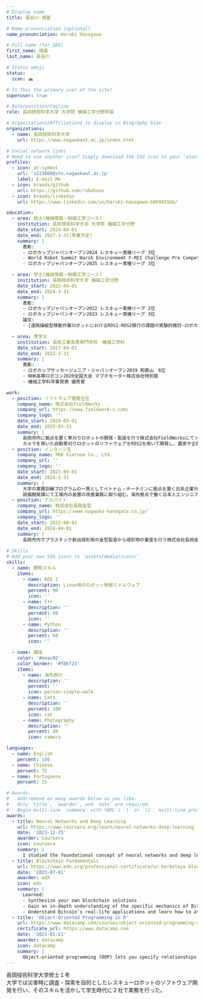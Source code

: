 ```yaml
---
# Display name
title: 長谷川 晴基

# Name pronunciation (optional)
name_pronunciation: Haruki Hasegawa

# Full name (for SEO)
first_name: 晴基
last_name: 長谷川

# Status emoji
status:
  icon: 🏔️

# Is this the primary user of the site?
superuser: true

# Role/position/tagline
role: 長岡技術科学大学 大学院 機械工学分野所属

# Organizations/Affiliations to display in Biography blox
organizations:
  - name: 長岡技術科学大学
    url: https://www.nagaokaut.ac.jp/index.html

# Social network links
# Need to use another icon? Simply download the SVG icon to your `assets/media/icons/` folder.
profiles:
  - icon: at-symbol
    url: 's223060@stn.nagaokaut.ac.jp'
    label: E-mail Me
  - icon: brands/github
    url: https://github.com/robohase
  - icon: brands/linkedin
    url: https://www.linkedin.com/in/haruki-hasegawa-b8694516b/

education:
  - area: 修士(機械情報・制御工学コース)
    institution: 長岡技術科学大学 大学院 機械工学分野
    date_start: 2024-04-01
    date_end: 2027-3-31(卒業予定)
    summary: |      
      表彰:
      - ロボカップジャパンオープン2024 レスキュー実機リーグ 3位
      - World Robot Summit Harsh Environmemt F-REI Challenge Pre Competition 3位
      - ロボカップジャパンオープン2025 レスキュー実機リーグ 3位

  - area: 学士(機械情報・制御工学コース)
    institution: 長岡技術科学大学 機械工学分野
    date_start: 2022-04-01
    date_end: 2024-3-31
    summary: |      
      表彰:
      - ロボカップジャパンオープン2022 レスキュー実機リーグ 2位
      - ロボカップジャパンオープン2023 レスキュー実機リーグ 3位
      論文:
      - [遠隔操縦型移動作業ロボットにおけるROS1-ROS2移行の課題の実験的検討-ロボカップタスクを利用した性能評価](https://jglobal.jst.go.jp/detail?JGLOBAL_ID=202402278524171979)

  - area: 準学士
    institution: 長岡工業高等専門学校　機械工学科
    date_start: 2017-04-01
    date_end: 2022-3-31
    summary: |      
      表彰:
      - ロボカップサッカージュニア・ジャパンオープン2019 和歌山　6位
      - NHK高専ロボコン2020全国大会 マブチモーター株式会社特別賞
      - 機械工学科卒業発表 優秀賞

work:
  - position: ソフトウェア開発主任
    company_name: 株式会社FieldWorks
    company_url: https://www.fieldwork-s.com/
    company_logo: ''
    date_start: 2024-03-01
    date_end: 2025-03-31
    summary: |
      長岡市内に拠点を置く草刈りロボットの開発・製造を行う株式会社FieldWorksにてソフトウェア開発主任として従事する。
      カメラを用いた自動草刈りロボットのソフトウェアをROS2を用いて開発し、農家や企業への納入実績を作った。
  - position: インターン生
    company_name: YKK Vietnam Co., Ltd.
    company_url: ''
    company_logo: ''
    date_start: 2023-09-01
    date_end: 2024-1-31
    summary: |
      大学の実務訓練プログラムの一貫としてベトナム・ホーチミンに拠点を置く日系企業YKK社のベトナムの開発・製造拠点でインターンを実施。
      設備開発課にて工場内の装置の改善業務に取り組む。海外拠点で働く日本人エンジニアと現地のワーカーと共に世界で戦う為の多角的な視野を身につけた。
  - position: アルバイト
    company_name: 株式会社長岡金型
    company_url: https://www.nagaoka-kanagata.co.jp/
    company_logo: ''
    date_start: 2022-09-01
    date_end: 2024-04-01
    summary: |
      長岡市内でプラスチック射出成形用の金型製造から成形物の量産を行う株式会社長岡金型で生産管理向けのIoT機器の試作開発に従事した。
      
# Skills
# Add your own SVG icons to `assets/media/icons/`
skills:
  - name: 開発スキル
    items:
      - name: ROS 2
        description: Linux用のロボット制御ミドルウェア
        percent: 90
        icon: ''
      - name: C++
        description: ''
        percent: 60
        icon: ''
      - name: Python
        description: ''
        percent: 60
        icon: ''

  - name: 趣味
    color: '#eeac02'
    color_border: '#f0bf23'
    items:
      - name: 海外旅行
        description: ''
        percent: ''
        icon: person-simple-walk
      - name: Cats
        description: ''
        percent: 100
        icon: cat
      - name: Photography
        description: ''
        percent: 80
        icon: camera

languages:
  - name: English
    percent: 100
  - name: Chinese
    percent: 75
  - name: Portuguese
    percent: 25

# Awards.
#   Add/remove as many awards below as you like.
#   Only `title`, `awarder`, and `date` are required.
#   Begin multi-line `summary` with YAML's `|` or `|2-` multi-line prefix and indent 2 spaces below.
awards:
  - title: Neural Networks and Deep Learning
    url: https://www.coursera.org/learn/neural-networks-deep-learning
    date: '2023-11-25'
    awarder: Coursera
    icon: coursera
    summary: |
      I studied the foundational concept of neural networks and deep learning. By the end, I was familiar with the significant technological trends driving the rise of deep learning; build, train, and apply fully connected deep neural networks; implement efficient (vectorized) neural networks; identify key parameters in a neural network’s architecture; and apply deep learning to your own applications.
  - title: Blockchain Fundamentals
    url: https://www.edx.org/professional-certificate/uc-berkeleyx-blockchain-fundamentals
    date: '2023-07-01'
    awarder: edX
    icon: edx
    summary: |
      Learned:
      - Synthesize your own blockchain solutions
      - Gain an in-depth understanding of the specific mechanics of Bitcoin
      - Understand Bitcoin’s real-life applications and learn how to attack and destroy Bitcoin, Ethereum, smart contracts and Dapps, and alternatives to Bitcoin’s Proof-of-Work consensus algorithm
  - title: 'Object-Oriented Programming in R'
    url: https://www.datacamp.com/courses/object-oriented-programming-with-s3-and-r6-in-r
    certificate_url: https://www.datacamp.com
    date: '2023-01-21'
    awarder: datacamp
    icon: datacamp
    summary: |
      Object-oriented programming (OOP) lets you specify relationships between functions and the objects that they can act on, helping you manage complexity in your code. This is an intermediate level course, providing an introduction to OOP, using the S3 and R6 systems. S3 is a great day-to-day R programming tool that simplifies some of the functions that you write. R6 is especially useful for industry-specific analyses, working with web APIs, and building GUIs.
---
```

長岡技術科学大学修士１年<br>
大学では災害時に調査・探索を目的としたレスキューロボットのソフトウェア開発を行い、そのスキルを活かして学生時代に２社で実務を行った。<br>
